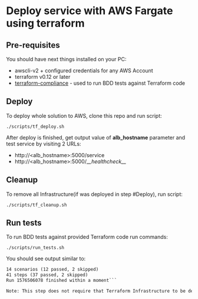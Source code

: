 # Deploy service with AWS Fargate using terraform

## Pre-requisites

You should have next things installed on your PC:
* awscli-v2 + configured credentials for any AWS Account
* terraform v0.12 or later
* [terraform-compliance](https://terraform-compliance.com) - used to run BDD tests against Terraform code

## Deploy

To deploy whole solution to AWS, clone this repo and run script:

```./scripts/tf_deploy.sh```

After deploy is finished, get output value of **alb_hostname** parameter and test service by visiting 2 URLs:
* http://<alb_hostname>:5000/service
* http://<alb_hostname>:5000/\__\__healthcheck\__\__ 


## Cleanup

To remove all Infrastructure(if was deployed in step #Deploy), run script:

```./scripts/tf_cleanup.sh```

## Run tests

To run BDD tests against provided Terraform code run commands:

```./scripts/run_tests.sh```

You should see output similar to:
```4 features (3 passed, 1 skipped)
14 scenarios (12 passed, 2 skipped)
41 steps (37 passed, 2 skipped)
Run 1576506078 finished within a moment```

Note: This step does not require that Terraform Infrastructure to be deployed on AWS, it runs against Terraform code only. Not whole code covered here, I added just a few tests for Demo
